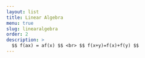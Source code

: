 ```yaml
---
layout: list
title: Linear Algebra
menu: true
slug: linearalgebra
order: 2
description: >
  $$ f(ax) = af(x) $$ <br> $$ f(x+y)=f(x)+f(y) $$ 
---
```



